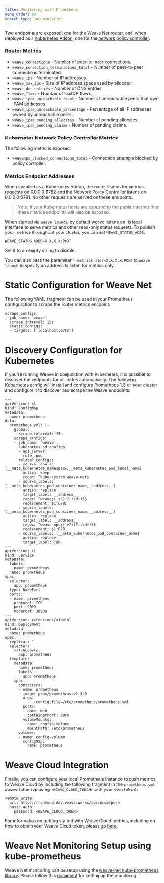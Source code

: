 ```yaml
---
title: Monitoring with Prometheus
menu_order: 90
search_type: Documentation
---
```


Two endpoints are exposed: one for the Weave Net router, and, when deployed as
a [Kubernetes Addon](/site/kubernetes/kube-addon.md), one for the [network policy
controller](/site/kubernetes/kube-addon.md#npc).

### Router Metrics

* `weave_connections` - Number of peer-to-peer connections.
* `weave_connection_terminations_total` - Number of peer-to-peer
  connections terminated.
* `weave_ips` - Number of IP addresses.
* `weave_max_ips` - Size of IP address space used by allocator.
* `weave_dns_entries` - Number of DNS entries.
* `weave_flows` - Number of FastDP flows.
* `weave_ipam_unreachable_count` - Number of unreachable peers that own IPAM addresses.
* `weave_ipam_unreachable_percentage` - Percentage of all IP addresses owned by unreachable peers.
* `weave_ipam_pending_allocates` - Number of pending allocates.
* `weave_ipam_pending_claims` - Number of pending claims.

### Kubernetes Network Policy Controller Metrics

The following metric is
exposed:

* `weavenpc_blocked_connections_total` - Connection attempts blocked
  by policy controller.

### Metrics Endpoint Addresses

When installed as a Kubernetes Addon, the router listens for metrics
requests on 0.0.0.0:6782 and the Network Policy Controller listens on
0.0.0.0:6781. No other requests are served on these endpoints.

>Note: If your Kubernetes hosts are exposed to the public internet
then these metrics endpoints will also be exposed.

When started via `weave launch`, by default weave listens on its local
interface to serve metrics and other read-only status requests. To
publish your metrics throughout your cluster, you can set
`WEAVE_STATUS_ADDR`:

`WEAVE_STATUS_ADDR=X.X.X.X:PORT`

Set it to an empty string to disable.

You can also pass the parameter `--metrics-addr=X.X.X.X:PORT` to
`weave launch` to specify an address to listen for metrics only.

# Static Configuration for Weave Net

The following YAML fragment can be used in your Prometheus configuration to
scrape the router metrics endpoint:

```
scrape_configs:
- job_name: 'weave'
  scrape_interval: 15s
  static_configs:
  - targets: ['localhost:6782']
```

# Discovery Configuration for Kubernetes

If you're running Weave in conjunction with Kubernetes, it is possible
to discover the endpoints for all nodes automatically. The following
Kubernetes config will install and configure Prometheus 1.3 on your
cluster and configure it to discover and scrape the Weave endpoints:

```
---
apiVersion: v1
kind: ConfigMap
metadata:
  name: prometheus
data:
  prometheus.yml: |-
    global:
      scrape_interval: 15s
    scrape_configs:
    - job_name: 'weave'
      kubernetes_sd_configs:
      - api_server:
        role: pod
      relabel_configs:
      - source_labels: [__meta_kubernetes_namespace,__meta_kubernetes_pod_label_name]
        action: keep
        regex: ^kube-system;weave-net$
      - source_labels: [__meta_kubernetes_pod_container_name,__address__]
        action: replace
        target_label: __address__
        regex: ^weave;(.+?)(?::\d+)?$
        replacement: $1:6782
      - source_labels: [__meta_kubernetes_pod_container_name,__address__]
        action: replace
        target_label: __address__
        regex: ^weave-npc;(.+?)(?::\d+)?$
        replacement: $1:6781
      - source_labels: [__meta_kubernetes_pod_container_name]
        action: replace
        target_label: job
---
apiVersion: v1
kind: Service
metadata:
  labels:
    name: prometheus
  name: prometheus
spec:
  selector:
    app: prometheus
  type: NodePort
  ports:
  - name: prometheus
    protocol: TCP
    port: 9090
    nodePort: 30900
---
apiVersion: extensions/v1beta1
kind: Deployment
metadata:
  name: prometheus
spec:
  replicas: 1
  selector:
    matchLabels:
      app: prometheus
  template:
    metadata:
      name: prometheus
      labels:
        app: prometheus
    spec:
      containers:
      - name: prometheus
        image: prom/prometheus:v1.3.0
        args:
          - '-config.file=/etc/prometheus/prometheus.yml'
        ports:
        - name: web
          containerPort: 9090
        volumeMounts:
        - name: config-volume
          mountPath: /etc/prometheus
      volumes:
      - name: config-volume
        configMap:
          name: prometheus
```

# Weave Cloud Integration

Finally, you can configure your local Prometheus instance to push
metrics to Weave Cloud by including the following fragment in the
`prometheus.yml` above (after replacing `<WEAVE_CLOUD_TOKEN>` with
your own token):

```
remote_write:
  url: http://frontend.dev.weave.works/api/prom/push
  basic_auth:
    password: <WEAVE_CLOUD_TOKEN>
```

For information on getting started with Weave Cloud metrics, including
on how to obtain your Weave Cloud token, please go
[here](https://github.com/weaveworks/cortex).

# Weave Net Monitoring Setup using kube-prometheus

Weave Net monitoring can be setup using the [weave-net kube-prometheus library](https://github.com/coreos/kube-prometheus/blob/master/jsonnet/kube-prometheus/kube-prometheus-weave-net.libsonnet). Please follow this [document](https://github.com/coreos/kube-prometheus/blob/master/docs/weave-net-support.md) for setting up the monitoring.
